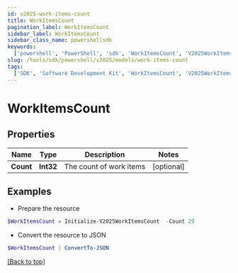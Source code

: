 ```yaml
---
id: v2025-work-items-count
title: WorkItemsCount
pagination_label: WorkItemsCount
sidebar_label: WorkItemsCount
sidebar_class_name: powershellsdk
keywords:
  ['powershell', 'PowerShell', 'sdk', 'WorkItemsCount', 'V2025WorkItemsCount']
slug: /tools/sdk/powershell/v2025/models/work-items-count
tags:
  ['SDK', 'Software Development Kit', 'WorkItemsCount', 'V2025WorkItemsCount']
---
```


# WorkItemsCount

## Properties

| Name      | Type      | Description             | Notes      |
| --------- | --------- | ----------------------- | ---------- |
| **Count** | **Int32** | The count of work items | [optional] |

## Examples

- Prepare the resource

```powershell
$WorkItemsCount = Initialize-V2025WorkItemsCount  -Count 29
```

- Convert the resource to JSON

```powershell
$WorkItemsCount | ConvertTo-JSON
```

[[Back to top]](#)

